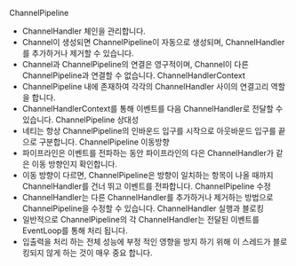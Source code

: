 ChannelPipeline
- ChannelHandler 체인을 관리합니다.
- Channel이 생성되면 ChannelPipeline이 자동으로 생성되며, ChannelHandler를 추가하거나 제거할 수 있습니다.
- Channel과 ChannelPipeline의 연결은 영구적이며, Channel이 다른 ChannelPipeline과 연결할 수 없습니다.
ChannelHandlerContext
- ChannelPipeline 내에 존재하여 각각의 ChannelHandler 사이의 연결고리 역할을 합니다.
- ChannelHandlerContext를 통해 이벤트를 다음 ChannelHandler로 전달할 수 있습니다.
ChannelPipeline 상대성
- 네티는 항상 ChannelPipeline의 인바운드 입구를 시작으로 아웃바운드 입구를 끝으로 구분합니다.
ChannelPipeline 이동방향
- 파이프라인은 이벤트를 전파하는 동안 파이프라인의 다은 ChannelHandler가 같은 이동 방향인지 확인합니다.
- 이동 방향이 다르면, ChannelPipeline은 방향이 일치하는 항목이 나올 때까지 ChannelHandler를 건너 뛰고 이벤트를 전파합니다.
ChannelPipeline 수정
- ChannelHandler는 다른 ChannelHandler를 추가하거나 제거하는 방법으로 ChannelPipeline을 수정할 수 있습니다.
ChannelHandler 실행과 블로킹
- 일반적으로 ChannelPipeline의 각 ChannelHandler는 전달된 이벤트를 EventLoop를 통해 처리 됩니다.
- 입출력을 처리 하는 전체 성능에 부정 적인 영향을 방지 하기 위해 이 스레드가 블로킹되지 않게 하는 것이 매우 중요 합니다.